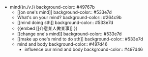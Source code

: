 - mind((n./v.))
  background-color:: #49767b
	- [[on one's mind]]
	  background-color:: #533e7d
	- What's on your mind?
	  background-color:: #264c9b
	- [[mind doing sth]]
	  background-color:: #533e7d
	- {{embed [[介意某人做某事]] }}
	- [[change one's mind]]
	  background-color:: #533e7d
	- [[make up one's mind to do sth]]
	  background-color:: #533e7d
	- mind and body
	  background-color:: #497d46
		- influence our mind and body
		  background-color:: #497d46